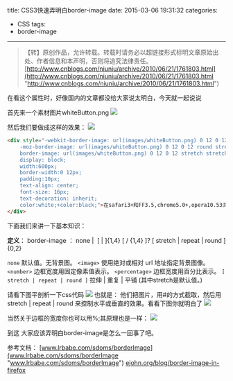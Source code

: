 title: CSS3快速弄明白border-image
date: 2015-03-06 19:31:32
categories:
- CSS
tags:
- border-image
---
>【转】原创作品，允许转载。转载时请务必以超链接形式标明文章原始出处、作者信息和本声明，否则将追究法律责任。
>[http://www.cnblogs.com/niuniu/archive/2010/06/21/1761803.html](http://www.cnblogs.com/niuniu/archive/2010/06/21/1761803.html "http://www.cnblogs.com/niuniu/archive/2010/06/21/1761803.html")

在看这个属性时，好像国内的文章都没给大家说太明白，今天就一起说说

首先来一个素材图片whiteButton.png
![](whiteButton.png)

然后我们要做成这样的效果：
![](2010-06-21_103813.png)

```html
<div style="-webkit-border-image: url(images/whiteButton.png) 0 12 0 12 stretch stretch;
    -moz-border-image: url(images/whiteButton.png) 0 12 0 12 round stretch;
    border-image: url(images/whiteButton.png) 0 12 0 12 stretch stretch;
    display: block;
    width:600px;
    border-width:0 12px;
    padding:10px;
    text-align: center;
    font-size: 16px;
    text-decoration: inherit;
    color:white;+color:black;">在safari3+和FF3.5,chrome5.0+,opera10.53浏览器里能看到边框背景图
</div>
```

下面我们来讲一下基本知识：

**定义**： border-image ： none | <image> [ <number> | <percentage>]{1,4} [ / <border-width>{1,4} ]? [ stretch | repeat | round ]{0,2}

`none` 默认值。无背景图。 
`<image>` 使用绝对或相对 url 地址指定背景图像。
`<number>` 边框宽度用固定像素值表示。 
`<percentage>` 边框宽度用百分比表示。 
`[ stretch | repeat | round ]` 拉伸 | 重复 | 平铺 (其中stretch是默认值。)

请看下图平剖析一下css代码
![](border.jpg)
也就是： 他们把图片，用#的方式截取，然后用 stretch | repeat | round 来控制水平或垂直的效果。看看下图你就明白了
![](jiexibtn.jpg)

当然关于边框的宽度你也可以用%;其原理也是一样：
![](sliceHere.png)

到这  大家应该弄明白border-image是怎么一回事了吧。

参考文档：
[www.lrbabe.com/sdoms/borderImage](www.lrbabe.com/sdoms/borderImage "www.lrbabe.com/sdoms/borderImage")
[ejohn.org/blog/border-image-in-firefox](ejohn.org/blog/border-image-in-firefox "ejohn.org/blog/border-image-in-firefox")
